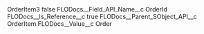 <?xml version="1.0" encoding="UTF-8"?>
<CustomMetadata xmlns="http://soap.sforce.com/2006/04/metadata" xmlns:xsi="http://www.w3.org/2001/XMLSchema-instance" xmlns:xsd="http://www.w3.org/2001/XMLSchema">
    <label>OrderItem3</label>
    <protected>false</protected>
    <values>
        <field>FLODocs__Field_API_Name__c</field>
        <value xsi:type="xsd:string">OrderId</value>
    </values>
    <values>
        <field>FLODocs__Is_Reference__c</field>
        <value xsi:type="xsd:boolean">true</value>
    </values>
    <values>
        <field>FLODocs__Parent_SObject_API__c</field>
        <value xsi:type="xsd:string">OrderItem</value>
    </values>
    <values>
        <field>FLODocs__Value__c</field>
        <value xsi:type="xsd:string">Order</value>
    </values>
</CustomMetadata>
